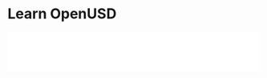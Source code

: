 # Learn OpenUSD

<iframe id="webgl_viewer" src="usd_three_viewer/index.html" frameborder="0" width="100%" height="80vh"></iframe>
